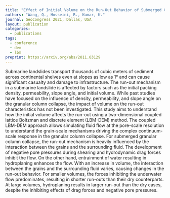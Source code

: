 ```yaml
---
title: "Effect of Initial Volume on the Run-Out Behavior of Submerged Granular Columns"
authors: "Wang, Q., Hosseini, R., Kumar, K."
journal: GeoCongress 2021, Dallas, USA
layout: publication
categories: 
  - publications
tags:
  - conference
  - dem
  - lbm
preprint: https://arxiv.org/abs/2011.03129
---
```


 Submarine landslides transport thousands of cubic meters of sediment across continental shelves even at slopes as low as 1° and can cause significant casualty and damage to infrastructure. The run-out mechanism in a submarine landslide is affected by factors such as the initial packing density, permeability, slope angle, and initial volume. While past studies have focused on the influence of density, permeability, and slope angle on the granular column collapse, the impact of volume on the run-out characteristics has not been investigated. This study aims to understand how the initial volume affects the run-out using a two-dimensional coupled lattice Boltzman and discrete element (LBM-DEM) method. The coupled LBM-DEM approach allows simulating fluid flow at the pore-scale resolution to understand the grain-scale mechanisms driving the complex continuum-scale response in the granular column collapse. For submerged granular column collapse, the run-out mechanism is heavily influenced by the interaction between the grains and the surrounding fluid. The development of negative pore pressures during shearing and hydrodynamic drag forces inhibit the flow. On the other hand, entrainment of water resulting in hydroplaning enhances the flow. With an increase in volume, the interaction between the grains and the surrounding fluid varies, causing changes in the run-out behavior. For smaller volumes, the forces inhibiting the underwater flow predominates, resulting in shorter run-outs than their dry counterparts. At large volumes, hydroplaning results in larger run-out than the dry cases, despite the inhibiting effects of drag forces and negative pore pressures.
